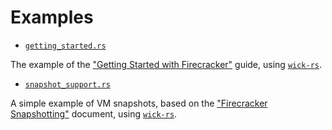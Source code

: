 # Examples

- [`getting_started.rs`](getting_started.rs)

The example of the
["Getting Started with Firecracker"](https://github.com/firecracker-microvm/firecracker/blob/v1.13.0/docs/getting-started.md)
guide, using [`wick-rs`](..).

- [`snapshot_support.rs`](snapshot_support.rs)

A simple example of VM snapshots, based on the
["Firecracker Snapshotting"](https://github.com/firecracker-microvm/firecracker/blob/v1.13.0/docs/snapshotting/snapshot-support.md)
document, using [`wick-rs`](..).
